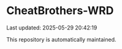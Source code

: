 # CheatBrothers-WRD

Last updated: 2025-05-29 20:42:19

This repository is automatically maintained.
